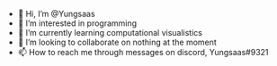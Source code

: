 - 👋 Hi, I’m @Yungsaas
- 👀 I’m interested in programming
- 🌱 I’m currently learning computational visualistics
- 💞️ I’m looking to collaborate on nothing at the moment
- 📫 How to reach me through messages on discord, Yungsaas#9321


